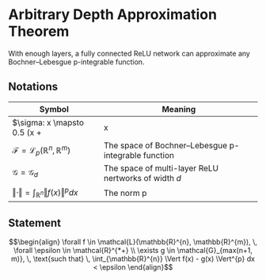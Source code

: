 # Arbitrary Depth Approximation Theorem

With enough layers, a fully connected ReLU network can approximate any Bochner–Lebesgue p-integrable function.

## Notations

| Symbol                                                                    | Meaning                                                                           |
| ------------------------------------------------------------------------- | --------------------------------------------------------------------------------- |
| $\sigma: x \mapsto 0.5 (x + | x |)$                                       | The ReLU function                                                                 |
| $\mathcal{F} = \mathcal{L}_p(\mathbb{R}^{n}, \mathbb{R}^{m})$             | The space of Bochner–Lebesgue p-integrable function                               |
| $\mathcal{G} = \mathcal{G}_{d}$                                           | The space of multi-layer ReLU nertworks of width $d$                              |
| $\Vert \cdot \Vert = \int_{\mathbb{R}^{n}} \Vert f(x) \Vert^{p} dx$       | The norm p                                                                        |

## Statement

$$\begin{align}
\forall f \in \mathcal{L}(\mathbb{R}^{n}, \mathbb{R}^{m}), \, \forall \epsilon \in \mathcal{R}^{*+} \\
\exists g \in \mathcal{G}_{max(n+1, m)}, \, \text{such that} \, \int_{\mathbb{R}^{n}} \Vert f(x) - g(x) \Vert^{p} dx < \epsilon
\end{align}$$

